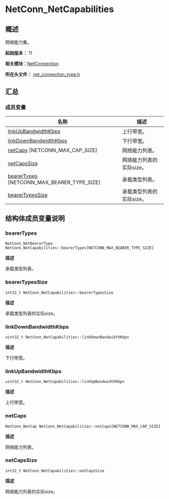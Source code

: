 # NetConn_NetCapabilities


## 概述

网络能力集。

**起始版本：** 11

**相关模块：**[NetConnection](_net_connection.md)

**所在头文件：** [net_connection_type.h](net__connection__type_8h.md#net_connection_typeh)


## 汇总


### 成员变量

| 名称 | 描述 | 
| -------- | -------- |
| [linkUpBandwidthKbps](#linkupbandwidthkbps) | 上行带宽。 | 
| [linkDownBandwidthKbps](#linkdownbandwidthkbps) | 下行带宽。 | 
| [netCaps](#netcaps) [NETCONN_MAX_CAP_SIZE] | 网络能力列表。 | 
| [netCapsSize](#netcapssize) | 网络能力列表的实际size。 | 
| [bearerTypes](#bearertypes) [NETCONN_MAX_BEARER_TYPE_SIZE] | 承载类型列表。 | 
| [bearerTypesSize](#bearertypessize) | 承载类型列表的实际size。 | 


## 结构体成员变量说明


### bearerTypes

```
NetConn_NetBearerType NetConn_NetCapabilities::bearerTypes[NETCONN_MAX_BEARER_TYPE_SIZE]
```

**描述**

承载类型列表。


### bearerTypesSize

```
int32_t NetConn_NetCapabilities::bearerTypesSize
```

**描述**

承载类型列表的实际size。


### linkDownBandwidthKbps

```
uint32_t NetConn_NetCapabilities::linkDownBandwidthKbps
```

**描述**

下行带宽。


### linkUpBandwidthKbps

```
uint32_t NetConn_NetCapabilities::linkUpBandwidthKbps
```

**描述**

上行带宽。


### netCaps

```
NetConn_NetCap NetConn_NetCapabilities::netCaps[NETCONN_MAX_CAP_SIZE]
```

**描述**

网络能力列表。


### netCapsSize

```
int32_t NetConn_NetCapabilities::netCapsSize
```

**描述**

网络能力列表的实际size。
